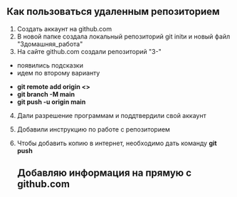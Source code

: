 ## Как пользоваться удаленным репозиторием

1. Создать аккаунт на github.com
2. В новой папке создала локальный репозиторий git initи и новый файл "3домашняя_работа"
3. На сайте github.com создали репозиторий "3-"
* появились подсказки 
* идем по второму варианту 

- **git remote add origin <<https>>**
- **git branch -M main**
- **git push -u origin main**

4. Дали разрешение программам и поддтвердили свой аккаунт

5. Добавили инструкцию по работе с репозиторием

6. Чтобы добавить копию в интернет, необходимо дать команду **git push**


   ## Добавляю информация на прямую с github.com
   
